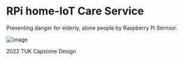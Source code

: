 # RPi home-IoT Care Service
Preventing danger for elderly, alone people by Raspberry Pi Sernsor.

![image](https://user-images.githubusercontent.com/84368305/157045737-b590d525-dad5-428d-a266-46752b33f9ab.png)

2022 TUK Capstone Design
